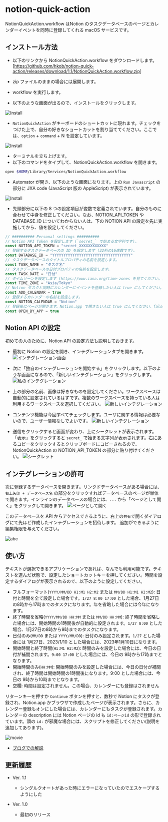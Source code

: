 # notion-quick-action

NotionQuickAction.workflow はNotion のタスクデータベースのページとカレンダーイベントを同時に登録してくれる macOS サービスです。

## インストール方法

- 以下のリンクから NotionQuickAction.workflow をダウンロードします。
[https://github.com/hkob/notion-quick-action/releases/download/1.1/NotionQuickAction.workflow.zip]

- zip ファイルのままの場合には展開します。
- workflow を実行します。
- 以下のような画面が出るので、インストールをクリックします。

![Install](QuickActionInstaller-J.png)

- `NotionQuickAction` がキーボードのショートカットに現れます。チェックをつけた上で、自分の好きなショートカットを割り当ててください。ここでは、`option` + `command` + N を設定しています。

![Install](Service-J.png)

- ターミナルを立ち上げます。
- 以下のコマンドをタイプして、NotionQuickAction.workflow を開きます。

```sh
open $HOME/Library/Services/NotionQuickAction.workflow
```

- Automator が開き、以下のような画面になります。上の `Run Javascript` の部分に JXA code (JavaScript 版の AppleScript) が表示されています。

![Install](Automator-J.png)

- 先頭部分に以下の 8 つの設定項目が変数で定義されています。自分のものに合わせて中身を修正してください。なお、NOTION_API_TOKEN や DATABASE_ID についてわからない人は、下の NOTION API の設定を先に実施してから、値を設定してください。

```Javascript
// ########## Personal settings ##########
// Notion API Token を設定します (`secret_` で始まる文字列です)。
const NOTION_API_TOKEN = "secret_XXXXXXXXXXXX"
// 登録するタスクデータベースの ID を設定します (32桁の16進数です)。
const DATABASE_ID = "YYYYYYYYYYYYYYYYYYYYYYYYYYYYYYYYYYY"
// タスクデータベースのタイトルプロパティの名前を設定します。
const TASK_NAME = "タスク名"
// タスクデータベースの日付プロパティの名前を設定します。
const TASK_DATE = "日付"
// タイムゾーンを設定します (https://www.iana.org/time-zones を見てください。日本の人はこのままでいいです)。
const TIME_ZONE = "Asia/Tokyo"
// Notion タスクと同時にカレンダーにイベントを登録したい人は true にしてください。したくない人は false にします。
const ADD_CALENDAR = true
// 登録するカレンダーの名前を設定します。
const NOTION_CALENDAR = "Notion"
// 登録後にページが開きます。Notion.app で開きたい人は true にしてください。false にするとデフォルトブラウザで開きます。
const OPEN_BY_APP = true
```

## Notion API の設定

初めての人のために、Notion API の設定方法も説明しておきます。

- 最初に Notion の設定を開き、インテグレーションタブを開きます。
![インテグレーション画面](Integration-J.png)

- 次に「独自のインテグレーションを開始する」をクリックします。以下のような画面になるので、「新しいインテグレーション」をクリックします。
![私のインテグレーション](myIntegration-J.png)

- 上の部分の名前、画像は好きなものを設定してください。ワークスペースは自動的に設定されているはずです。複数のワークスペースを持っている人は利用するワークスペースを選択してください。
![新しいインテグレーション](newIntegration0-J.png)

- コンテンツ機能は今回すべてチェックします。ユーザに関する情報は必要ないので、ユーザー情報なしでよいです。
![新しいインテグレーション](newIntegration1-J.png)

- 送信をクリックすると画面が変わり、上にシークレットが表示されます。「表示」をクリックすると `secret_` で始まる文字列が表示されます。右にあるコピーをクリックするとクリップボードにコピーされるので、NotionQuickAction の NOTION_API_TOKEN の部分に貼り付けてください。
![シークレット](secret-J.png)

## インテグレーションの許可

次に登録するデータベースを開きます。リンクドデータベースがある場合には、`右上矢印 + データベース名` の部分をクリックすればデータベースのページが単体で開きます。インラインのデータベースの場合には、`...` から「ページとして開く」をクリックして開きます。
![ページとして開く](openAsPage-J.png)

このデータベースを API からアクセスできるように、右上の`共有`で開くダイアログにて先ほど作成したインテグレーションを招待します。
追加ができるように編集権限を与えてください。

![abc](ShareForIntegration-J.png)

## 使い方

テキストが選択できるアプリケーションであれば、なんでも利用可能です。テキストを選んだ状態で、設定したショートカットキーを押してください。時間を設定するダイアログが表示されるので、以下のように設定してください。

- フルフォーマット(`YYYY/MM/DD H1:M1 H2:M2` または `MM/DD H1:M1 H2:M2`): 日付と時間を全て設定した場合です。`1/27 8:00 17:00` とした場合、1月27日の8時から17時までのタスクになります。年を省略した場合には今年になります。
- 終了時間を省略(`YYYY/MM/DD HH:MM` または `MM/DD HH:MM`): 終了時間を省略した場合には、開始時間の1時間後が自動的に設定されます。`1/27 8:00` とした場合、1月27日の8時から9時までのタスクになります。
- 日付のみ(`MM/DD` または `YYYY/MM/DD`): 日付のみ設定されます。`1/27` とした場合には 1月27日、2023/1/10 とした場合には、2023年1月10日になります。
- 開始時間と終了時間(`H1:M1 H2:M2`): 時間のみを設定した場合には、今日の日付が補間されます。`9:00 17:00` とした場合には、今日の 9時から17時までとなります。
- 開始時間のみ(`HH:MM`): 開始時間のみを設定した場合には、今日の日付が補間され、終了時間は開始時間の1時間後になります。9:00 とした場合には、今日の 9時から10時までとなります。
- 空欄: 時間は設定されません。この場合、カレンダーにも登録はされません

リターンキーを押すか `Continue` ボタンを押すと、数秒で Notion にタスクが登録され、Notion.app かブラウザで作成したページが表示されます。さらに、カレンダー登録もオンにした場合には、カレンダーにもタスクが登録されます。カレンダーの description には Notion ページの id も `id:ページid` の形で登録されています。頭の `id:` が邪魔な場合には、スクリプトを修正してください(説明を追加してあります)。

![movie](NotionQuickAction.gif)

- [ブログでの解説](https://hkob.hatenablog.com/entry/2022/01/08/130000)

## 更新履歴

- Ver. 1.1
  - シングルクオートがあった時にエラーになっていたのでエスケープするようにした

- Ver. 1.0
  - 最初のリリース
